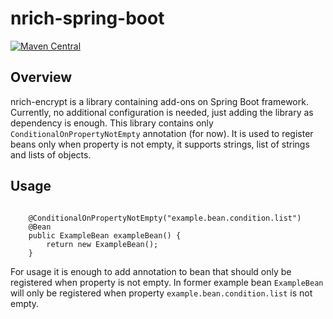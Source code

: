 # nrich-spring-boot

[![Maven Central](https://maven-badges.herokuapp.com/maven-central/net.croz.nrich/nrich-spring-boot/badge.svg?color=blue)](https://maven-badges.herokuapp.com/maven-central/net.croz.nrich/nrich-spring-boot)

## Overview

nrich-encrypt is a library containing add-ons on Spring Boot framework. Currently, no additional configuration is needed, just adding the library as dependency is enough.
This library contains only `ConditionalOnPropertyNotEmpty` annotation (for now). It is used to register beans only when property is not empty, it supports strings, list of strings and lists of
objects.

## Usage

```

    @ConditionalOnPropertyNotEmpty("example.bean.condition.list")
    @Bean
    public ExampleBean exampleBean() {
        return new ExampleBean();
    }

```

For usage it is enough to add annotation to bean that should only be registered when property is not empty. In former example bean `ExampleBean`
will only be registered when property `example.bean.condition.list` is not empty.
